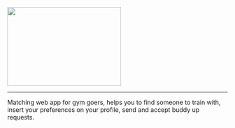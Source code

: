 <img src="https://res.cloudinary.com/detwvcqim/image/upload/v1681588856/GymBuddy_Logo_r0kbdw.png" height=180 width=260 />
<hr>
Matching web app for gym goers, helps you to find someone to train with, insert your preferences on your profile, send and accept buddy up requests.
